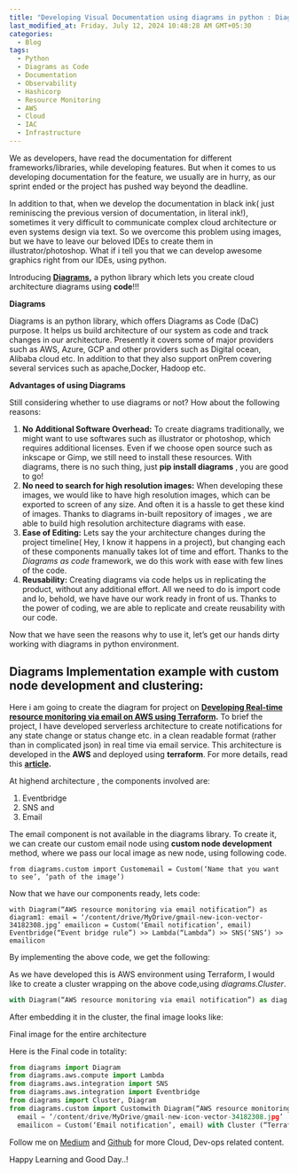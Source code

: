 ```yaml
---
title: "Developing Visual Documentation using diagrams in python : Diagrams as Code - a novel approach for graphics"
last_modified_at: Friday, July 12, 2024 10:48:28 AM GMT+05:30
categories:
  - Blog
tags:
  - Python
  - Diagrams as Code
  - Documentation
  - Observability
  - Hashicorp
  - Resource Monitoring
  - AWS
  - Cloud
  - IAC
  - Infrastructure
---
```


We as developers, have read the documentation for different frameworks/libraries, while developing features. But when it comes to us developing documentation for the feature, we usually are in hurry, as our sprint ended or the project has pushed way beyond the deadline.

In addition to that, when we develop the documentation in black ink( just reminiscing the previous version of documentation, in literal ink!), sometimes it very difficult to communicate complex cloud architecture or even systems design via text. So we overcome this problem using images, but we have to leave our beloved IDEs to create them in illustrator/photoshop. What if i tell you that we can develop awesome graphics right from our IDEs, using python.

Introducing [**Diagrams**](https://diagrams.mingrammer.com/docs/getting-started/installation#quick-start)**,** a python library which lets you create cloud architecture diagrams using **code**!!!

**Diagrams**

Diagrams is an python library, which offers Diagrams as Code (DaC) purpose. It helps us build architecture of our system as code and track changes in our architecture. Presently it covers some of major providers such as AWS, Azure, GCP and other providers such as Digital ocean, Alibaba cloud etc. In addition to that they also support onPrem covering several services such as apache,Docker, Hadoop etc.


**Advantages of using Diagrams**

Still considering whether to use diagrams or not? How about the following reasons:

1.  **No** **Additional Software Overhead:** To create diagrams traditionally, we might want to use softwares such as illustrator or photoshop, which requires additional licenses. Even if we choose open source such as inkscape or Gimp, we still need to install these resources. With diagrams, there is no such thing, just **pip install diagrams** , you are good to go!
2.  **No need to search for high resolution images:** When developing these images, we would like to have high resolution images, which can be exported to screen of any size. And often it is a hassle to get these kind of images. Thanks to diagrams in-built repository of images , we are able to build high resolution architecture diagrams with ease.
3.  **Ease of Editing:** Lets say the your architecture changes during the project timeline( Hey, I know it happens in a project), but changing each of these components manually takes lot of time and effort. Thanks to the _Diagrams as code_ framework, we do this work with ease with few lines of the code.
4.  **Reusability:** Creating diagrams via code helps us in replicating the product, without any additional effort. All we need to do is import code and lo, behold, we have have our work ready in front of us. Thanks to the power of coding, we are able to replicate and create reusability with our code.

Now that we have seen the reasons why to use it, let’s get our hands dirty working with diagrams in python environment.

## **Diagrams Implementation example with custom node development and clustering:**

Here i am going to create the diagram for project on [**Developing Real-time resource monitoring via email on AWS using Terraform**](https://medium.com/@krishnaduttpanchagnula/developing-real-time-resource-monitoring-via-email-on-aws-using-terraform-a89fe79e366d)**.** To brief the project, I have developed serverless architecture to create notifications for any state change or status change etc. in a clean readable format (rather than in complicated json) in real time via email service. This architecture is developed in the **AWS** and deployed using **terraform**. For more details, read this [**article**](https://medium.com/@krishnaduttpanchagnula/developing-real-time-resource-monitoring-via-email-on-aws-using-terraform-a89fe79e366d)**.**

At highend architecture , the components involved are:

1.  Eventbridge
2.  SNS and
3.  Email

The email component is not available in the diagrams library. To create it, we can create our custom email node using **custom node development** method, where we pass our local image as new node, using following code.

```
from diagrams.custom import Customemail = Custom(‘Name that you want to see’, ‘path of the image’)
```

Now that we have our components ready, lets code:

```
with Diagram(“AWS resource monitoring via email notification”) as diagram1: email = ‘/content/drive/MyDrive/gmail-new-icon-vector-34182308.jpg’ emailicon = Custom(‘Email notification’, email) Eventbridge(“Event bridge rule”) >> Lambda(“Lambda”) >> SNS(‘SNS’) >> emailicon
```

By implementing the above code, we get the following:

As we have developed this is AWS environment using Terraform, I would like to create a cluster wrapping on the above code,using _diagrams.Cluster_.

```python
with Diagram(“AWS resource monitoring via email notification”) as diag: email = ‘/content/drive/MyDrive/gmail-new-icon-vector-34182308.jpg’ emailicon = Custom(‘Email notification’, email) with Cluster (“Terraform”): with Cluster (‘AWS’): Eventbridge(“Event bridge rule”) >> Lambda(“Lambda”) >> SNS(‘SNS’) >> emailicon
```

After embedding it in the cluster, the final image looks like:

Final image for the entire architecture

Here is the Final code in totality:

```python
from diagrams import Diagram  
from diagrams.aws.compute import Lambda  
from diagrams.aws.integration import SNS  
from diagrams.aws.integration import Eventbridge  
from diagrams import Cluster, Diagram  
from diagrams.custom import Customwith Diagram(“AWS resource monitoring via email notification”) as diag:  
  email = ‘/content/drive/MyDrive/gmail-new-icon-vector-34182308.jpg’  
  emailicon = Custom(‘Email notification’, email) with Cluster (“Terraform”): with Cluster (‘AWS’): Eventbridge(“Event bridge rule”) >> Lambda(“Lambda”) >> SNS(‘SNS’) >> emailicon
```

Follow me on [Medium](https://medium.com/@krishnaduttpanchagnula) and [Github](https://github.com/krishnaduttPanchagnula) for more Cloud, Dev-ops related content.

Happy Learning and Good Day..!